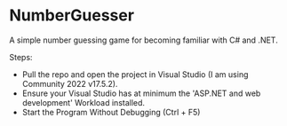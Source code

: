# NumberGuesser

A simple number guessing game for becoming familiar with C# and .NET.

Steps:
- Pull the repo and open the project in Visual Studio (I am using Community 2022 v17.5.2). 
- Ensure your Visual Studio has at minimum the 'ASP.NET and web development' Workload installed.
- Start the Program Without Debugging (Ctrl + F5)